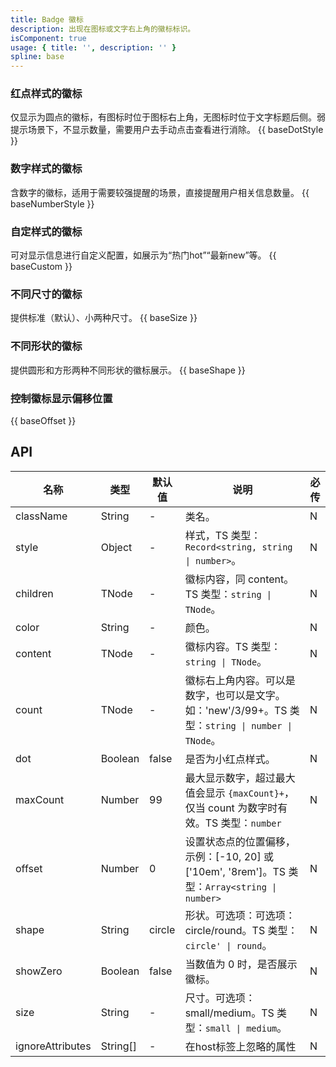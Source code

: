 ```yaml
---
title: Badge 徽标
description: 出现在图标或文字右上角的徽标标识。
isComponent: true
usage: { title: '', description: '' }
spline: base
---
```


### 红点样式的徽标

仅显示为圆点的徽标，有图标时位于图标右上角，无图标时位于文字标题后侧。弱提示场景下，不显示数量，需要用户去手动点击查看进行消除。
{{ baseDotStyle }}

### 数字样式的徽标

含数字的徽标，适用于需要较强提醒的场景，直接提醒用户相关信息数量。
{{ baseNumberStyle }}

### 自定样式的徽标

可对显示信息进行自定义配置，如展示为“热门hot”“最新new”等。
{{ baseCustom }}

### 不同尺寸的徽标

提供标准（默认）、小两种尺寸。
{{ baseSize }}

### 不同形状的徽标

提供圆形和方形两种不同形状的徽标展示。
{{ baseShape }}

### 控制徽标显示偏移位置

{{ baseOffset }}

## API

| 名称               | 类型       | 默认值    | 说明                                                                         | 必传 |
|------------------|----------|--------|----------------------------------------------------------------------------|----|
| className        | String   | -      | 类名。                                                                        | N  |
| style            | Object   | -      | 样式，TS 类型：`Record<string, string \| number>`。                               | N  |
| children         | TNode    | -      | 徽标内容，同 content。TS 类型：`string \| TNode`。                                    | N  |
| color            | String   | -      | 颜色。                                                                        | N  |
| content          | TNode    | -      | 徽标内容。TS 类型：`string \| TNode`。                                              | N  |
| count            | TNode    | -      | 徽标右上角内容。可以是数字，也可以是文字。如：'new'/3/99+。TS 类型：`string \| number \| TNode`。      | N  |
| dot              | Boolean  | false  | 是否为小红点样式。                                                                  | N  |
| maxCount         | Number   | 99     | 最大显示数字，超过最大值会显示 `{maxCount}+`，仅当 count 为数字时有效。TS 类型：`number`               | N  |
| offset           | Number   | 0      | 设置状态点的位置偏移，示例：[-10, 20] 或 ['10em', '8rem']。TS 类型：`Array<string \| number>` | N  |
| shape            | String   | circle | 形状。可选项：可选项：circle/round。TS 类型：`circle' \| round`。                          | N  |
| showZero         | Boolean  | false  | 当数值为 0 时，是否展示徽标。                                                           | N  |
| size             | String   | -      | 尺寸。可选项：small/medium。TS 类型：`small \| medium`。                               | N  |
| ignoreAttributes | String[] | -      | 在host标签上忽略的属性                                                              | N  |
